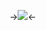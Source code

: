 
->![](https://64.media.tumblr.com/a18f921827fb7339280cf9d9f40819f6/04b76b6cbe096e15-f9/s400x600/20ebff38cc6346d91f19d0d9e31dc0380c813393.gifv)<-

